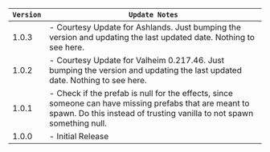 | `Version` | `Update Notes`                                                                                                                                                                  |
|-----------|---------------------------------------------------------------------------------------------------------------------------------------------------------------------------------|
| 1.0.3     | - Courtesy Update for Ashlands. Just bumping the version and updating the last updated date. Nothing to see here.                                                               |
| 1.0.2     | - Courtesy Update for Valheim 0.217.46. Just bumping the version and updating the last updated date. Nothing to see here.                                                       |
| 1.0.1     | - Check if the prefab is null for the effects, since someone can have missing prefabs that are meant to spawn. Do this instead of trusting vanilla to not spawn something null. |
| 1.0.0     | - Initial Release                                                                                                                                                               |